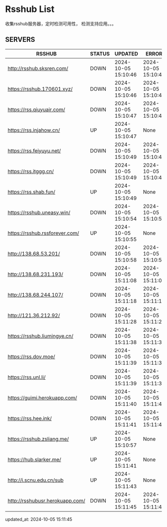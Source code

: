 # Rsshub List

收集rsshub服务器，定时检测可用性， 检测支持应用。。。


## SERVERS

|  RSSHUB   | STATUS  | UPDATED  | ERROR  | TWITTER |  
|  ----  | ----  | ----  | ----  | ---- |  
| http://rsshub.sksren.com/ | DOWN | 2024-10-05 15:10:46 | 2024-10-05 15:10:46 |  
| https://rsshub.170601.xyz/ | DOWN | 2024-10-05 15:10:46 | 2024-10-05 15:10:46 |  
| https://rss.qiuyuair.com/ | DOWN | 2024-10-05 15:10:47 | 2024-10-05 15:10:47 |  
| https://rss.injahow.cn/ | UP | 2024-10-05 15:10:47 | None ||  
| https://rss.feiyuyu.net/ | DOWN | 2024-10-05 15:10:49 | 2024-10-05 15:10:49 |  
| https://rss.itggg.cn/ | DOWN | 2024-10-05 15:10:49 | 2024-10-05 15:10:49 |  
| https://rss.shab.fun/ | UP | 2024-10-05 15:10:49 | None ||  
| https://rsshub.uneasy.win/ | DOWN | 2024-10-05 15:10:54 | 2024-10-05 15:10:54 |  
| https://rsshub.rssforever.com/ | UP | 2024-10-05 15:10:55 | None ||  
| http://138.68.53.201/ | DOWN | 2024-10-05 15:10:58 | 2024-10-05 15:10:58 |  
| http://138.68.231.193/ | DOWN | 2024-10-05 15:11:08 | 2024-10-05 15:11:08 |  
| http://138.68.244.107/ | DOWN | 2024-10-05 15:11:18 | 2024-10-05 15:11:18 |  
| http://121.36.212.92/ | DOWN | 2024-10-05 15:11:28 | 2024-10-05 15:11:28 |  
| https://rsshub.liumingye.cn/ | DOWN | 2024-10-05 15:11:38 | 2024-10-05 15:11:38 |  
| https://rss.dov.moe/ | DOWN | 2024-10-05 15:11:39 | 2024-10-05 15:11:39 |  
| https://rss.unl.li/ | DOWN | 2024-10-05 15:11:39 | 2024-10-05 15:11:39 |  
| https://guimi.herokuapp.com/ | DOWN | 2024-10-05 15:11:40 | 2024-10-05 15:11:40 |  
| https://rss.hee.ink/ | DOWN | 2024-10-05 15:11:41 | 2024-10-05 15:11:41 |  
| https://rsshub.zsliang.me/ | UP | 2024-10-05 15:10:57 | None |OK|  
| https://hub.slarker.me/ | UP | 2024-10-05 15:11:41 | None ||  
| http://i.scnu.edu.cn/sub | UP | 2024-10-05 15:11:43 | None ||  
| http://rsshubusr.herokuapp.com/ | DOWN | 2024-10-05 15:11:45 | 2024-10-05 15:11:45 |  
  

updated_at: 2024-10-05 15:11:45  
